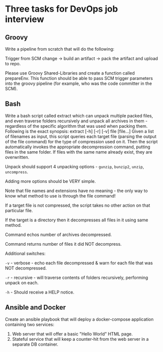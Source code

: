 # Three tasks for DevOps job interview

## Groovy
Write a pipeline from scratch that will do the following:

Trigger from SCM change -> build an artifact -> pack the artifact and upload to repo.

Please use Groovy Shared-Libraries and create a function called prepareEnv. This function should be able to pass SCM trigger parameters into the groovy pipeline (for example, who was the code committer in the SCM).

## Bash
Write a bash script called extract which can unpack multiple packed files, and even traverse folders recursively and unpack all archives in them - regardless of the specific algorithm that was used when packing them. Following is the exact synopsis: extract [-h] [-r] [-v] file [file...]
Given a list of filenames as input, this script queries each target file (parsing the output of the file command) for the type of compression used on it. Then the script automatically invokes the appropriate decompression command, putting files in the same folder. If files with the same name already exist, they are overwritten.

Unpack should support 4 unpacking options - `gunzip`, `bunzip2`, `unzip`, `uncompress`.

Adding more options should be VERY simple.

Note that file names and extensions have no meaning - the only way to know what method to use is through the file command!

If a target file is not compressed, the script takes no other action on that particular file.

If the target is a directory then it decompresses all files in it using same method.

Command echos number of archives decompressed.

Command returns number of files it did NOT decompress.

Additional switches:

`-v` - verbose - echo each file decompressed & warn for each file that was NOT decompressed.

`-r` - recursive - will traverse contents of folders recursively, performing unpack on each.

`-h` - Should receive a HELP notice.

## Ansible and Docker
Create an ansible playbook that will deploy a docker-compose application containing two services:

1.	Web server that will offer a basic "Hello World" HTML page.
2.	Stateful service that will keep a counter-hit from the web server in a separate DB container.